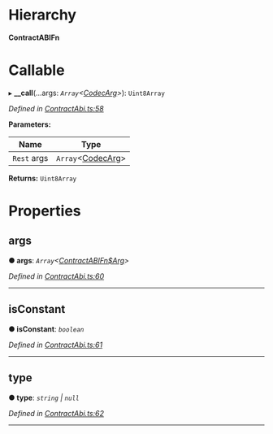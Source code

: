 

# Hierarchy

**ContractABIFn**

# Callable
▸ **__call**(...args: *`Array`<[CodecArg](../modules/_types_.md#codecarg)>*): `Uint8Array`

*Defined in [ContractAbi.ts:58](https://github.com/polkadot-js/api/blob/63846ac/packages/types/src/ContractAbi.ts#L58)*

**Parameters:**

| Name | Type |
| ------ | ------ |
| `Rest` args | `Array`<[CodecArg](../modules/_types_.md#codecarg)> |

**Returns:** `Uint8Array`

# Properties

<a id="args"></a>

##  args

**● args**: *`Array`<[ContractABIFn$Arg](_contractabi_.contractabifn_arg.md)>*

*Defined in [ContractAbi.ts:60](https://github.com/polkadot-js/api/blob/63846ac/packages/types/src/ContractAbi.ts#L60)*

___
<a id="isconstant"></a>

##  isConstant

**● isConstant**: *`boolean`*

*Defined in [ContractAbi.ts:61](https://github.com/polkadot-js/api/blob/63846ac/packages/types/src/ContractAbi.ts#L61)*

___
<a id="type"></a>

##  type

**● type**: *`string` \| `null`*

*Defined in [ContractAbi.ts:62](https://github.com/polkadot-js/api/blob/63846ac/packages/types/src/ContractAbi.ts#L62)*

___

